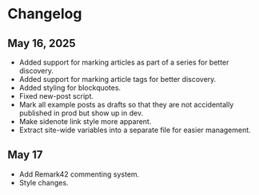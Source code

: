 # Changelog

## May 16, 2025

- Added support for marking articles as part of a series for better discovery.
- Added support for marking article tags for better discovery.
- Added styling for blockquotes.
- Fixed new-post script.
- Mark all example posts as drafts so that they are not accidentally published in prod but show up in dev.
- Make sidenote link style more apparent.
- Extract site-wide variables into a separate file for easier management.

## May 17
- Add Remark42 commenting system.
- Style changes.
